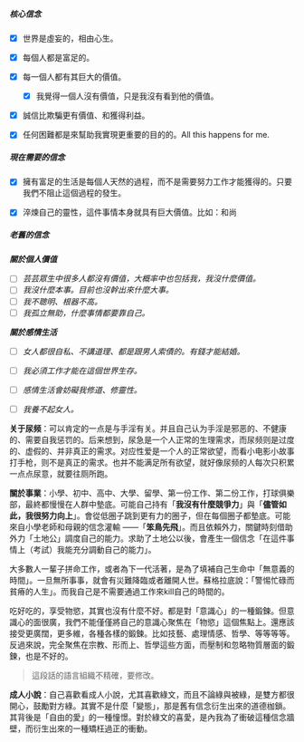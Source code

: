 ##### 核心信念

- [x] 世界是虛妄的，相由心生。
- [x] 每個人都是富足的。
- [x] 每一個人都有其巨大的價值。
  - [x] 我覺得一個人沒有價值，只是我沒有看到他的價值。
- [x] 誠信比欺騙更有價值、和獲得利益。
- [x] 任何困難都是來幫助我實現更重要的目的的。All this happens for me.



##### 現在需要的信念

- [x] 擁有富足的生活是每個人天然的過程，而不是需要努力工作才能獲得的。只要我們不阻止這個過程的發生。
- [x] 淬煉自己的靈性，這件事情本身就具有巨大價值。比如：和尚



##### 老舊的信念

***關於個人價值***

- [ ] *芸芸眾生中很多人都沒有價值，大概率中也包括我，我沒什麼價值。*
- [ ] *我沒什麼本事。目前也沒幹出來什麼大事。*
- [ ] *我不聰明、根器不高。*
- [ ] *我孤立無助，什麼事情都要靠自己。*

***關於感情生活***

- [ ] *女人都很自私、不講道理、都是跟男人索債的。有錢才能結婚。*
- [ ] *我必須工作才能在這個世界生存。*
- [ ] *感情生活會妨礙我修道、修靈性。*
- [ ] *我養不起女人。*



**关于尿频**：可以肯定的一点是与手淫有关。并且自己认为手淫是邪恶的、不健康的、需要自我惩罚的。后来想到，尿急是一个人正常的生理需求，而尿频则是过度的、虚假的、并非真正的需求。对应性爱是一个人的正常欲望，而看小电影小故事打手枪，则不是真正的需求。也并不能满足所有欲望，就好像尿频的人每次只积累一点点尿意，就要往厕所跑。



**關於事業**：小學、初中、高中、大學、留學、第一份工作、第二份工作，打球俱樂部，最終都慢慢在人群中墊底。可能自己持有「**我沒有什麼競爭力**」與「**儘管如此，我很努力向上**」。會從低圈子跳到更有力的圈子，但在每個圈子都墊底。可能來自小學老師和母親的信念灌輸 ——「**笨鳥先飛**」。而且依賴外力，關鍵時刻借助外力「土地公」調度自己的能力。求助了土地公以後，會產生一個信念「在這件事情上（考試）我能充分調動自己的能力」。



大多數人一輩子拼命工作，或者為下一代活著，是為了填補自己生命中「無意義的時間」。一旦無所事事，就會有災難降臨或者離開人世。蘇格拉底說：「警惕忙碌而貧瘠的人生」。而我自己是不需要通過工作來kill自己的時間的。



吃好吃的，享受物慾，其實也沒有什麼不好。都是對「意識心」的一種鍛鍊。但意識心的面很廣，我們不能僅僅將自己的意識心聚焦在「物慾」這個焦點上。還應該接受更廣闊，更多維，各種各樣的鍛鍊。比如技藝、處理情感、哲學、等等等等。反過來說，完全聚焦在宗教、形而上、哲學這些方面，而壓制和忽略物質層面的鍛鍊，也是不好的。

> 這段話的語言組織不精確，要修改。



**成人小說**：自己喜歡看成人小說，尤其喜歡綠文，而且不論綠與被綠，是雙方都很開心，鼓勵對方綠。其實不是什麼「變態」，那是舊有信念衍生出來的道德枷鎖。其背後是「自由的愛」的一種憧憬。對於綠文的喜愛，是內我為了衝破這種信念牆壁，而衍生出來的一種矯枉過正的衝動。